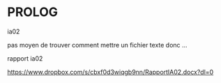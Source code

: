 # PROLOG
ia02

pas moyen de trouver comment mettre un fichier texte donc ...

rapport ia02

https://www.dropbox.com/s/cbxf0d3wiqgb9nn/RapportIA02.docx?dl=0
